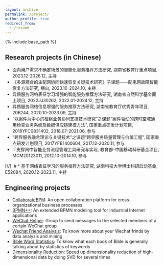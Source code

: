 ```yaml
---
layout: archive
permalink: /project/
author_profile: true
redirect_from:
  - /resume
---
```


{% include base_path %}

Research projects (in Chinese)
------
* 面向用户需求不确定场景的智能化服务推荐方法研究, 湖南省教育厅重点项目, 2023.12-2026.12, 主持 
* 《多源耦合的主配网协同快速恢复关键技术研究》子课题——配电网故障智能恢复方法研究, 横向, 2023.10-2024.10, 主持
* 异质服务网络表征学习增强的智能服务推荐方法研究, 湖南省自然科学基金面上项目, 2022JJ30262, 2022.01-2024.12, 主持
* 异质服务网络信息增强的服务推荐方法研究, 湖南省教育厅优秀青年项目, 20B244, 2020.10-2023.09, 主持  
* “以案件为中心的检察业务协同支撑技术研究”之课题“案件驱动的跨时空域通用检查业务系统及数据供应链建模方法”, 国家重点研发计划项目, 2018YFC0831402, 2018.07-2021.06, 参与
* “跨界服务融合理论与关键技术”之课题“跨界服务质量管理与价值工程”, 国家重点研发计划项目, 2017YFB1400604, 2017.12-2020.11, 参与
* IT支撑网中智能业务流程管理工具研究与实现, 教育部-中国移动科研基金项目, MCM20123011, 2012.10-2014.10, 参与

[//]: # * 基于网络表征学习的服务推荐方法研究, 湖南科技大学博士科研启动基金, E52084, 2020.12-2023.11, 主持

Engineering projects
------
* [CollaborateBPM](https://github.com/IntelligentServiceLab/CollaborateBPM): An open collaboration platform for cross-organizational business processes
* [BPMN++](https://github.com/IntelligentServiceLab/BPMN-Plus-Plus): An extended BPMN modeling tool for Industrial Internet applications
* [WeChat Helper](https://github.com/guoshengkang/wechat-helper): Group to send messages to the selected members of a certain WeChat group
* [Wechat Friend Analysis](https://github.com/guoshengkang/wechat-friend-analysis): To know more about your Wechat frinds by data analysis and mining
* [Bible Word Statistics](https://github.com/guoshengkang/Bible-Word-Statistics): To know what each book of Bible is generally talking about by statistics of keywords 
* [Dimensionality Reduction](https://github.com/guoshengkang/SVD-3-times): Speed up dimensionality reduction of high-dimensional data by doing SVD for several times
